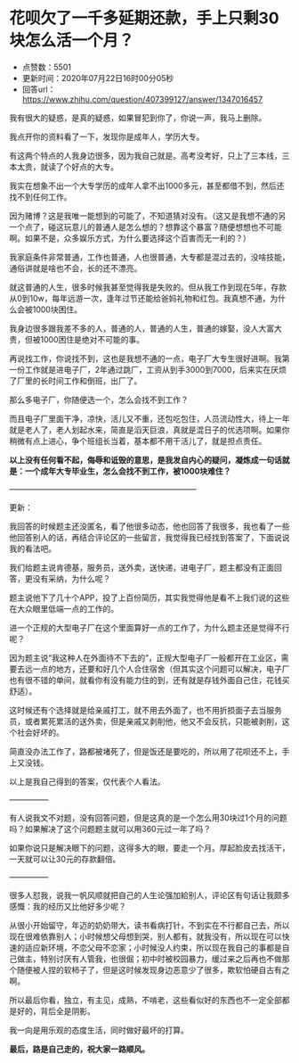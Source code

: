 # 花呗欠了一千多延期还款，手上只剩30块怎么活一个月？
- 点赞数：5501
- 更新时间：2020年07月22日16时00分05秒
- 回答url：https://www.zhihu.com/question/407399127/answer/1347016457
<body>
 <p data-pid="g4aMrNA9">我有很大的疑惑，是真的疑惑，如果冒犯到你了，你说一声，我马上删除。</p>
 <p data-pid="81sQYTw1">我点开你的资料看了一下，发现你是成年人，学历大专。</p>
 <p data-pid="ATpBXsj3">有这两个特点的人我身边很多，因为我自己就是。高考没考好，只上了三本线，三本太贵，就读了个好点的大专。</p>
 <p data-pid="x6JUIG0A">我实在想象不出一个大专学历的成年人拿不出1000多元，甚至都借不到，然后还找不到任何工作。</p>
 <p data-pid="molhMYxQ">因为赌博？这是我唯一能想到的可能了，不知道猜对没有。（这又是我想不通的另一个点了，碰这玩意儿的普通人是怎么想的？想靠这个暴富？随便想想也不可能啊。如果不是，众多娱乐方式，为什么要选择这个百害而无一利的？）</p>
 <p data-pid="mSN7_yNx">我家庭条件非常普通，工作也普通，人也很普通，大专都是混过去的，没啥技能，通俗讲就是啥也不会，长的还不漂亮。</p>
 <p data-pid="fy0rB41E">就这普通的人生，很多时候我甚至觉得我是失败的。但从我工作到现在5年，存款从0到10w，每年远游一次，逢年过节还能给爸妈礼物和红包。我真想不通，为什么会被1000块困住。</p>
 <p data-pid="0e4gJCDM">我身边很多跟我差不多的人，普通的人，普通的人生，普通的嫁娶，没人大富大贵，但被1000困住是绝对不可能的事。</p>
 <p data-pid="EIFmKpDE">再说找工作，你说找不到，这也是我想不通的一点，电子厂大专生很好进啊。我第一份工作就是进电子厂，2年通过跳厂，工资从到手3000到7000，后来实在厌烦了厂里的长时间工作和倒班，出厂了。</p>
 <p data-pid="mXEeU_79">那么多电子厂，你随便选一个，怎么会找不到工作？</p>
 <p data-pid="fsh4dNAX">而且电子厂里面干净，凉快，活儿又不重，还包吃包住，人员流动性大，待上一年就是老人了，老人划起水来，简直是滔天巨浪，真就是混日子的优选项啊。如果你稍微有点上进心，争个班组长当着，基本都不用干活儿了，就是担点责任。</p>
 <p data-pid="xZfRAe7t"><b>以上没有任何看不起，侮辱和诋毁的意思，是我发自内心的疑问，凝炼成一句话就是：一个成年大专毕业生，怎么会找不到工作，被1000块难住？</b></p>
 <p data-pid="ATKY2tuW">————————————————————————</p>
 <p data-pid="-ChUFtdb">更新：</p>
 <p data-pid="YP13KVzB">我回答的时候题主还没匿名，看了他很多动态，他也回答了我很多，我也看了一些他回答别人的话，再结合评论区的一些留言，我觉得我已经找到答案了，下面说说我的看法吧。</p>
 <p data-pid="ENCHjMC8">我们给题主说肯德基，服务员，送外卖，送快递，进电子厂，题主都没有正面回答，更没有采纳，为什么呢？</p>
 <p data-pid="Sth8tfv_">题主说他下了几十个APP，投了上百份简历，其实我觉得他是看不上我们说的这些在大众眼里低端一点的工作的。</p>
 <p data-pid="PiKaRKrM">进一个正规的大型电子厂在这个里面算好一点的工作了，为什么题主还是觉得不行呢？</p>
 <p data-pid="L23u1Y5R">因为题主说“我这种人在外面待不下去的”，正规大型电子厂一般都开在工业区，需要去远一点的地方，还要和好几个人合住宿舍（但其实这个问题可以解决，电子厂也有很不错的单间，就看你有没有能力住的到，还有就是存钱外面自己住，花钱买舒适）。</p>
 <p data-pid="EfriewMd">这时候还有个选择就是给亲戚打工，就不用去外面了，也不用折损面子去当服务员，或者累死累活的送外卖，但是亲戚又剥削他，他又不会反抗，只能被剥削，这个社会好坏的。</p>
 <p data-pid="b6Az1BFx">简直没办法工作了，路都被堵死了，但是饭还是要吃的，所以用了花呗还不上，手上又没钱。</p>
 <p data-pid="Nx6lDIxT">以上是我自己得到的答案，仅代表个人看法。</p>
 <p data-pid="NL4LBcbz">—————</p>
 <p data-pid="PGCO_mXR">有人说我文不对题，没有回答问题，但是这真的是一个怎么用30块过1个月的问题吗？如果解决了这个问题题主就可以用360元过一年了吗？</p>
 <p data-pid="00otUiN1">如果你说只是解决眼下的问题，这得多大的眼，要走一个月。厚起脸皮去找活干，一天就可以让30元的存款翻倍。</p>
 <p data-pid="xRqPdvgn">—————</p>
 <p data-pid="s_YDU2Nw">很多人怼我，说我一帆风顺就把自己的人生论强加給别人，评论区有句话让我颇多感慨：我的经历又比他好多少呢？</p>
 <p data-pid="rkjkrxh2">从很小开始留守，年迈的奶奶带大，读书看病打针，不到实在不行都自己去，所以现在很难依靠别人；小时候想父母想到哭，别人都有，就我没有，所以现在可以快速的适应新环境，不恋父母不恋家；小时候没人约束，所以现在我自己的事都是自己做主，特别讨厌有人管我，也很倔；初中时被校园暴力，缓过来之后再也不做那个随便被人捏的软柿子了，但是这时候发现身边恶意少了很多，欺软怕硬自古有之啊。</p>
 <p data-pid="3qH5Ftbg">所以最后你看，独立，有主见，成熟，不啃老，这些看似好的东西也不一定全部都是好的，背后全是阴影。</p>
 <p data-pid="7mXe-wtG">我一向是用乐观的态度生活，同时做好最坏的打算。</p>
 <p data-pid="bLC_aasV"><b>最后，路是自己走的，祝大家一路顺风。</b></p>
</body>